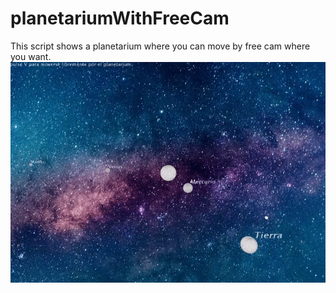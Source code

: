 # planetariumWithFreeCam
This script shows a planetarium where you can move by free cam where you want.
![](planetarium2.gif)
